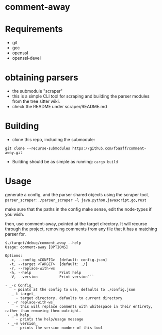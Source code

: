 # comment-away

# Requirements
- git
- gcc
- openssl
- openssl-devel

# obtaining parsers
- the submodule "scraper"
- this is a simple CLI tool for scraping and building the parser modules from
the tree sitter wiki.
- check the README under scraper/README.md

# Building

- clone this repo, including the submodule:
```
git clone --recurse-submodules https://github.com/f5aaff/comment-away.git
```

- Building should be as simple as running:
```cargo build```

# Usage
generate a config, and the parser shared objects using the scraper tool, ```parser_scraper```:
```./parser_scraper -l java,python,javascript,go,rust```

make sure that the paths in the config make sense, edit the node-types if you wish.

then, use comment-away, pointed at the target directory. It will recurse through the project, removing comments from any file that it has a matching parser for.

```
$./target/debug/comment-away --help
Usage: comment-away [OPTIONS]

Options:
  -c, --config <CONFIG>  [default: config.json]
  -t, --target <TARGET>  [default: ./]
  -r, --replace-with-ws
  -h, --help             Print help
  -V, --version          Print version```

- _-c Config_
    - points at the config to use, defaults to ./config.json
 - _-t target_
     - target directory, defaults to current directory
 - _-r replace-with-ws_
     - this will replace comments with whitespace in their entirety, rather than removing them outright.
 - _-h help_
     - prints the help/usage message
 - _-v version_
     - prints the version number of this tool
